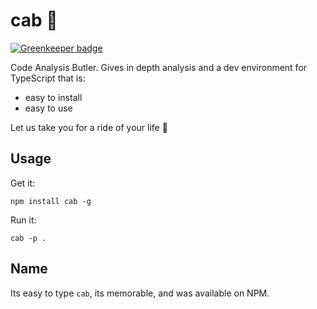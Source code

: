 # cab 🚕

[![Greenkeeper badge](https://badges.greenkeeper.io/basarat/cab.svg)](https://greenkeeper.io/)

Code Analysis Butler. Gives in depth analysis and a dev environment for TypeScript that is: 

* easy to install
* easy to use

Let us take you for a ride of your life 🌹

## Usage 
Get it: 
```
npm install cab -g
```
Run it: 
```
cab -p .
```

## Name
Its easy to type `cab`, its memorable, and was available on NPM.